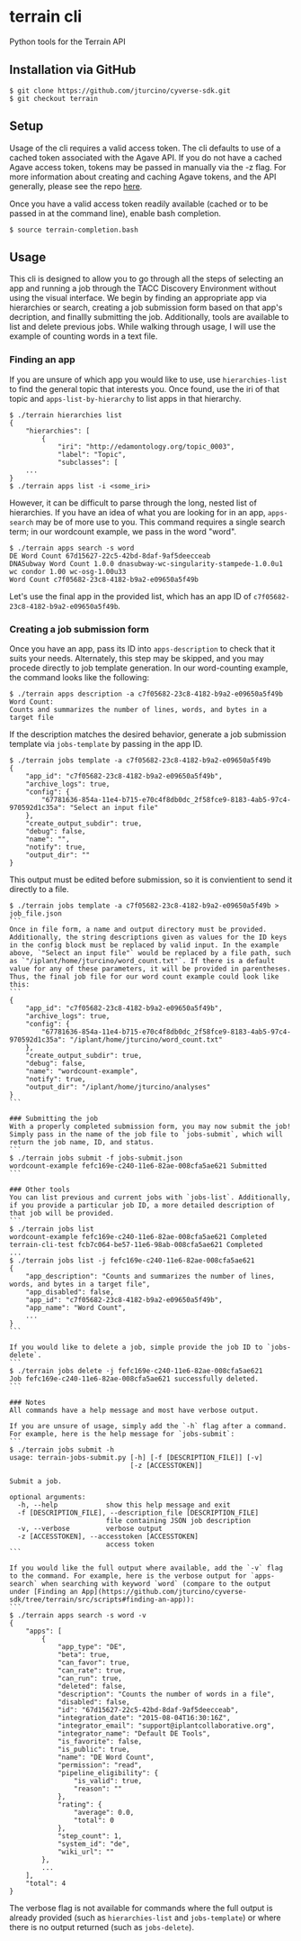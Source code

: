 # terrain cli

Python tools for the Terrain API

## Installation via GitHub

```
$ git clone https://github.com/jturcino/cyverse-sdk.git
$ git checkout terrain
```

## Setup
Usage of the cli requires a valid access token. The cli defaults to use of a cached token associated with the Agave API. If you do not have a cached Agave access token, tokens may be passed in manually via the -z flag. For more information about creating and caching Agave tokens, and the API generally, please see the repo [here](https://bitbucket.org/agaveapi/cli).

Once you have a valid access token readily available (cached or to be passed in at the command line), enable bash completion.
```
$ source terrain-completion.bash
```

## Usage
This cli is designed to allow you to go through all the steps of selecting an app and running a job through the TACC Discovery Environment without using the visual interface. We begin by finding an appropriate app via hierarchies or search, creating a job submission form based on that app's decription, and finallly submitting the job. Additionally, tools are available to list and delete previous jobs.
While walking through usage, I will use the example of counting words in a text file.

### Finding an app
If you are unsure of which app you would like to use, use `hierarchies-list` to find the general topic that interests you. Once found, use the iri of that topic and `apps-list-by-hierarchy` to list apps in that hierarchy.
```
$ ./terrain hierarchies list
{
    "hierarchies": [
        {
            "iri": "http://edamontology.org/topic_0003",
            "label": "Topic",
            "subclasses": [
    ...
}
$ ./terrain apps list -i <some_iri>
```

However, it can be difficult to parse through the long, nested list of hierarchies. If you have an idea of what you are looking for in an app, `apps-search` may be of more use to you. This command requires a single search term; in our wordcount example, we pass in the word "word".
```
$ ./terrain apps search -s word
DE Word Count 67d15627-22c5-42bd-8daf-9af5deecceab
DNASubway Word Count 1.0.0 dnasubway-wc-singularity-stampede-1.0.0u1
wc condor 1.00 wc-osg-1.00u33
Word Count c7f05682-23c8-4182-b9a2-e09650a5f49b
```
Let's use the final app in the provided list, which has an app ID of `c7f05682-23c8-4182-b9a2-e09650a5f49b`.

### Creating a job submission form
Once you have an app, pass its ID into `apps-description` to check that it suits your needs. Alternately, this step may be skipped, and you may procede directly to job template generation. In our word-counting example, the command looks like the following:
```
$ ./terrain apps description -a c7f05682-23c8-4182-b9a2-e09650a5f49b
Word Count:
Counts and summarizes the number of lines, words, and bytes in a target file
```

If the description matches the desired behavior, generate a job submission template via `jobs-template` by passing in the app ID.
```
$ ./terrain jobs template -a c7f05682-23c8-4182-b9a2-e09650a5f49b
{
    "app_id": "c7f05682-23c8-4182-b9a2-e09650a5f49b",
    "archive_logs": true,
    "config": {
        "67781636-854a-11e4-b715-e70c4f8db0dc_2f58fce9-8183-4ab5-97c4-970592d1c35a": "Select an input file"
    },
    "create_output_subdir": true,
    "debug": false,
    "name": "",
    "notify": true,
    "output_dir": ""
}
```
This output must be edited before submission, so it is convientient to send it directly to a file.
````
$ ./terrain jobs template -a c7f05682-23c8-4182-b9a2-e09650a5f49b > job_file.json
```
Once in file form, a name and output directory must be provided. Additionally, the string descriptions given as values for the ID keys in the config block must be replaced by valid input. In the example above, `"Select an input file"` would be replaced by a file path, such as `"/iplant/home/jturcino/word_count.txt"`. If there is a default value for any of these parameters, it will be provided in parentheses. Thus, the final job file for our word count example could look like this:
```
{
    "app_id": "c7f05682-23c8-4182-b9a2-e09650a5f49b",
    "archive_logs": true,
    "config": {
        "67781636-854a-11e4-b715-e70c4f8db0dc_2f58fce9-8183-4ab5-97c4-970592d1c35a": "/iplant/home/jturcino/word_count.txt"
    },
    "create_output_subdir": true,
    "debug": false,
    "name": "wordcount-example",
    "notify": true,
    "output_dir": "/iplant/home/jturcino/analyses"
}
```

### Submitting the job
With a properly completed submission form, you may now submit the job! Simply pass in the name of the job file to `jobs-submit`, which will return the job name, ID, and status.
```
$ ./terrain jobs submit -f jobs-submit.json 
wordcount-example fefc169e-c240-11e6-82ae-008cfa5ae621 Submitted
```

### Other tools
You can list previous and current jobs with `jobs-list`. Additionally, if you provide a particular job ID, a more detailed description of that job will be provided.
```
$ ./terrain jobs list 
wordcount-example fefc169e-c240-11e6-82ae-008cfa5ae621 Completed
terrain-cli-test fcb7c064-be57-11e6-98ab-008cfa5ae621 Completed
...
$ ./terrain jobs list -j fefc169e-c240-11e6-82ae-008cfa5ae621
{
    "app_description": "Counts and summarizes the number of lines, words, and bytes in a target file",
    "app_disabled": false,
    "app_id": "c7f05682-23c8-4182-b9a2-e09650a5f49b",
    "app_name": "Word Count",
    ...
}
```

If you would like to delete a job, simple provide the job ID to `jobs-delete`.
```
$ ./terrain jobs delete -j fefc169e-c240-11e6-82ae-008cfa5ae621
Job fefc169e-c240-11e6-82ae-008cfa5ae621 successfully deleted.
```

### Notes
All commands have a help message and most have verbose output. 

If you are unsure of usage, simply add the `-h` flag after a command. For example, here is the help message for `jobs-submit`:
```
$ ./terrain jobs submit -h
usage: terrain-jobs-submit.py [-h] [-f [DESCRIPTION_FILE]] [-v]
                              [-z [ACCESSTOKEN]]

Submit a job.

optional arguments:
  -h, --help            show this help message and exit
  -f [DESCRIPTION_FILE], --description_file [DESCRIPTION_FILE]
                        file containing JSON job description
  -v, --verbose         verbose output
  -z [ACCESSTOKEN], --accesstoken [ACCESSTOKEN]
                        access token
```

If you would like the full output where available, add the `-v` flag to the command. For example, here is the verbose output for `apps-search` when searching with keyword `word` (compare to the output under [Finding an App](https://github.com/jturcino/cyverse-sdk/tree/terrain/src/scripts#finding-an-app)):
```
$ ./terrain apps search -s word -v
{
    "apps": [
        {
            "app_type": "DE",
            "beta": true,
            "can_favor": true,
            "can_rate": true,
            "can_run": true,
            "deleted": false,
            "description": "Counts the number of words in a file",
            "disabled": false,
            "id": "67d15627-22c5-42bd-8daf-9af5deecceab",
            "integration_date": "2015-08-04T16:30:16Z",
            "integrator_email": "support@iplantcollaborative.org",
            "integrator_name": "Default DE Tools",
            "is_favorite": false,
            "is_public": true,
            "name": "DE Word Count",
            "permission": "read",
            "pipeline_eligibility": {
                "is_valid": true,
                "reason": ""
            },
            "rating": {
                "average": 0.0,
                "total": 0
            },
            "step_count": 1,
            "system_id": "de",
            "wiki_url": ""
        },
        ...
    ],
    "total": 4
}
````
The verbose flag is not available for commands where the full output is already provided (such as `hierarchies-list` and `jobs-template`) or where there is no output returned (such as `jobs-delete`).
